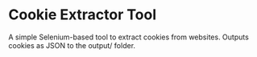 # Cookie Extractor Tool 
A simple Selenium-based tool to extract cookies from websites. 
Outputs cookies as JSON to the output/ folder. 
